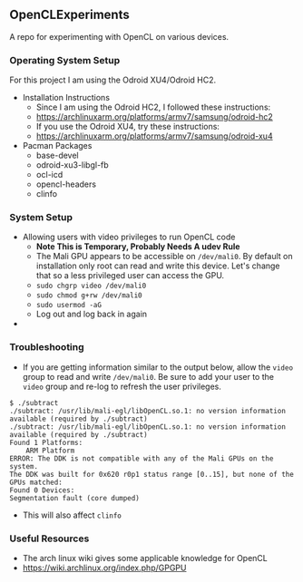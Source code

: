 ## OpenCLExperiments
A repo for experimenting with OpenCL on various devices.

### Operating System Setup ###
For this project I am using the Odroid XU4/Odroid HC2.
* Installation Instructions
    - Since I am using the Odroid HC2, I followed these instructions:
    - https://archlinuxarm.org/platforms/armv7/samsung/odroid-hc2
    - If you use the Odroid XU4, try these instructions:
    - https://archlinuxarm.org/platforms/armv7/samsung/odroid-xu4
* Pacman Packages
    - base-devel
    - odroid-xu3-libgl-fb
    - ocl-icd
    - opencl-headers
    - clinfo

### System Setup ###
* Allowing users with video privileges to run OpenCL code
    - **Note This is Temporary, Probably Needs A udev Rule**
    - The Mali GPU appears to be accessible on `/dev/mali0`. By default on
installation only root can read and write this device. Let's change that so a
less privileged user can access the GPU.
    - `sudo chgrp video /dev/mali0`
    - `sudo chmod g+rw /dev/mali0`
    - `sudo usermod -aG `
    - Log out and log back in again
* 

### Troubleshooting ###
* If you are getting information similar to the output below,
allow the `video` group to read and write `/dev/mali0`.
Be sure to add your user to the `video` group and re-log to refresh the user privileges.
```
$ ./subtract 
./subtract: /usr/lib/mali-egl/libOpenCL.so.1: no version information available (required by ./subtract)
./subtract: /usr/lib/mali-egl/libOpenCL.so.1: no version information available (required by ./subtract)
Found 1 Platforms:
    ARM Platform
ERROR: The DDK is not compatible with any of the Mali GPUs on the system.
The DDK was built for 0x620 r0p1 status range [0..15], but none of the GPUs matched:
Found 0 Devices:
Segmentation fault (core dumped)
```
- This will also affect `clinfo`
### Useful Resources ###
- The arch linux wiki gives some applicable knowledge for OpenCL
- https://wiki.archlinux.org/index.php/GPGPU